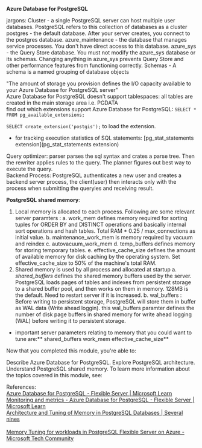 **Azure Database for PostgreSQL**

jargons:
Cluster - a single PostgreSQL server can host multiple user databases. PostgreSQL refers to this collection of databases as a cluster  
postgres - the default database. After your server creates, you connect to the postgres database.
azure_maintenance - the database that manages service processes. You don't have direct access to this database.
azure_sys - the Query Store database. You must not modify the azure_sys database or its schemas. Changing anything in azure_sys prevents Query Store and other performance features from functioning correctly.
Schemas - A schema is a named grouping of database objects

"The amount of storage you provision defines the I/O capacity available to your Azure Database for PostgreSQL server"  
Azure Database for PostgreSQL doesn't support tablespaces: all tables are created in the main storage area i.e. PGDATA  
find out which extensions support Azure Database for PostgreSQL: `SELECT * FROM pg_available_extensions;`  

`SELECT create_extension('postgis');` to load the extension.  
- for tracking execution statistics of SQL statements: [pg_stat_statements extension](pg_stat_statements extension)

Query optimizer: parser parses the sql syntax and crates a parse tree. Then the rewriter applies rules to the query. The planner figures out best way to execute the query.  
Backend Process: PostgreSQL authenticates a new user and creates a backend server process, the client(user) then interacts only with the process when submitting the queryies and receiving result.  

**PostgreSQL shared memory**:  
1. Local memory is allocated to each process. Following are some relevant server paramters :
    a. work_mem defines memory required for sorting tuples for ORDER BY and DISTINCT operations and basically internal sort operations and hash tables. Total RAM * 0.25 / max_connections as initial value.
    b. maintenance_work_mem is memory required by vacuum and reindex
    c. autovacuum_work_mem
    d. temp_buffers defines memory for storing temporary tables.
    e. effective_cache_size defines the amount of available memory for disk caching by the operating system. Set effective_cache_size to 50% of the machine's total RAM.
2. Shared memory is used by all process and allocated at startup
   a. _shared_buffers_ defines the shared memory buffers used by the server. PostgreSQL loads pages of tables and indexes from persistent storage to a shared buffer pool, and then works on them in memory. 128MB is the default. Need to restart server if it is increased.
   b. wal_buffers : Before writing to persistent storage, PostgreSQL will store them in buffer as WAL data (Write ahead loggin). this wal_buffers paramter defines the number of disk page buffers in shared memory for write ahead logging (WAL) before writing it to persistent storage.

- important server parameters relating to memory that you could want to tune are:** shared_buffers   work_mem   effective_cache_size**

   
   
   


Now that you completed this module, you're able to:

Describe Azure Database for PostgreSQL.
Explore PostgreSQL architecture.
Understand PostgreSQL shared memory.
To learn more information about the topics covered in this module, see:

References:  
[Azure Database for PostgreSQL - Flexible Server | Microsoft Learn](https://learn.microsoft.com/en-us/azure/postgresql/flexible-server/overview)
[Monitoring and metrics - Azure Database for PostgreSQL - Flexible Server | Microsoft Learn  
](https://learn.microsoft.com/en-us/azure/postgresql/flexible-server/concepts-monitoring)
[Architecture and Tuning of Memory in PostgreSQL Databases | Several nines  
](https://severalnines.com/database-blog/architecture-and-tuning-memory-postgresql-databases#:%7E:text=Shared%20memory%20area%3A%20It%20is%20used%20by%20all,sorting%20tuples%20by%20ORDER%20BY%20and%20DISTINCT%20operations.)  
[Memory Tuning for workloads in PostgreSQL Flexible Server on Azure - Microsoft Tech Community
](https://techcommunity.microsoft.com/t5/azure-database-for-postgresql/memory-tuning-for-workloads-in-postgresql-flexible-server-on/ba-p/2863440)
